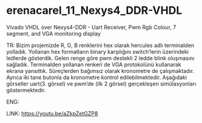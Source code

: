# erenacarel_11_Nexys4_DDR-VHDL
Vivado VHDL over Nexys4-DDR - Uart Receiver, Pwm Rgb Colour, 7 segment, and VGA monitoring display

TR: Bizim projemizde R, G, B renklerini hex olarak hercules adlı terminalden yolladık. 
Yollanan hex formatların binary karşılığını switch’lerin üzerindeki ledlerde gösterdik. 
Gelen renge göre pwm destekli 2 ledde blink oluşmasını sağladık. Terminalden yollanan 
renkeri de VGA protokolünü kullanarak ekrana yansıttık. Süreçlerden bağımsız olarak 
kronometre de çalışmaktadır. Ayrıca iki tane butonla da kronometre kontrol 
edilebilmektedir. Aşağıdaki görseller uart(3. görsel) ve pwm’de (ilk 2 görsel) gerçekleşen 
simülasyonları göstermektedir.  

ENG: 


LINK: https://youtu.be/aZkpZetGZP8
